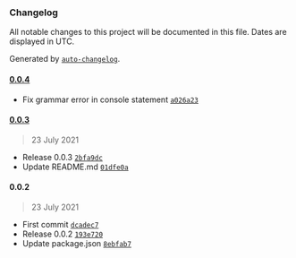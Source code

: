 ### Changelog

All notable changes to this project will be documented in this file. Dates are displayed in UTC.

Generated by [`auto-changelog`](https://github.com/CookPete/auto-changelog).

#### [0.0.4](https://github.com/shanejearley/hrmline/compare/0.0.3...0.0.4)

- Fix grammar error in console statement [`a026a23`](https://github.com/shanejearley/hrmline/commit/a026a2397570a6e0f43994d47307576352c92e81)

#### [0.0.3](https://github.com/shanejearley/hrmline/compare/0.0.2...0.0.3)

> 23 July 2021

- Release 0.0.3 [`2bfa9dc`](https://github.com/shanejearley/hrmline/commit/2bfa9dc53872fa3053dc24ad1076322cf0744e34)
- Update README.md [`01dfe0a`](https://github.com/shanejearley/hrmline/commit/01dfe0ab79fb24e48ae44deb9201f4488b6dd905)

#### 0.0.2

> 23 July 2021

- First commit [`dcadec7`](https://github.com/shanejearley/hrmline/commit/dcadec75c34b4485d9b820f1f268577f727819e3)
- Release 0.0.2 [`193e720`](https://github.com/shanejearley/hrmline/commit/193e7200e26b7a72d5a45ca6bac3995df8071721)
- Update package.json [`8ebfab7`](https://github.com/shanejearley/hrmline/commit/8ebfab7d3e8c0b076109d165857f311527cf69c8)
